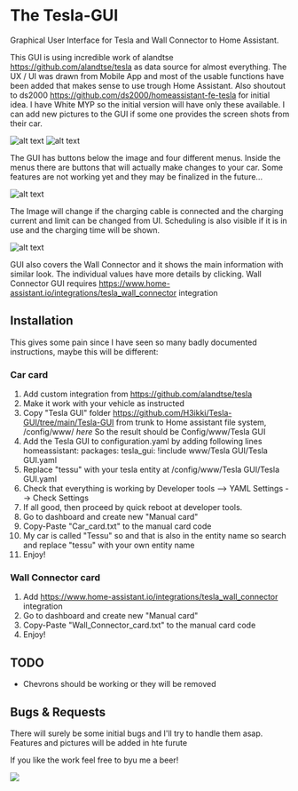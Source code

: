 # The Tesla-GUI
Graphical User Interface for Tesla and Wall Connector to Home Assistant.

This GUI is using incredible work of alandtse https://github.com/alandtse/tesla as data source for almost everything. The UX / UI was drawn from Mobile App and most of the usable functions have been added that makes sense to use trough Home Assistant. Also shoutout to ds2000 https://github.com/ds2000/homeassistant-fe-tesla for initial idea. I have White MYP so the initial version will have only these available. I can add new pictures to the GUI if some one provides the screen shots from their car.

![alt text](https://github.com/H3ikki/Tesla-GUI/blob/main/Images/MainView1.png)
![alt text](https://github.com/H3ikki/Tesla-GUI/blob/main/Images/MainView2.png)

The GUI has buttons below the image and four different menus. Inside the menus there are buttons that will actually make changes to your car. Some features are not working yet and they may be finalized in the future...

![alt text](https://github.com/H3ikki/Tesla-GUI/blob/main/Images/MainView3.png)

The Image will change if the charging cable is connected and the charging current and limit can be changed from UI. Scheduling is also visible if it is in use and the charging time will be shown.

![alt text](https://github.com/H3ikki/Tesla-GUI/blob/main/Images/ChargerView1.png)

GUI also covers the Wall Connector and it shows the main information with similar look. The individual values have more details by clicking. Wall Connector GUI requires https://www.home-assistant.io/integrations/tesla_wall_connector integration

## Installation

This gives some pain since I have seen so many badly documented instructions, maybe this will be different:
### Car card
1. Add custom integration from https://github.com/alandtse/tesla
2. Make it work with your vehicle as instructed
3. Copy "Tesla GUI" folder https://github.com/H3ikki/Tesla-GUI/tree/main/Tesla-GUI from trunk to Home assistant file system, /config/www/ *here* So the result should be Config/www/Tesla GUI
4. Add the Tesla GUI to configuration.yaml by adding following lines
homeassistant:
  packages:
    tesla_gui: !include www/Tesla GUI/Tesla GUI.yaml
5. Replace "tessu" with your tesla entity at /config/www/Tesla GUI/Tesla GUI.yaml
6. Check that everything is working by Developer tools --> YAML Settings --> Check Settings
7. If all good, then proceed by quick reboot at developer tools.
8. Go to dashboard and create new "Manual card"
9. Copy-Paste "Car_card.txt" to the manual card code
10. My car is called "Tessu" so and that is also in the entity name so search and replace "tessu" with your own entity name
11. Enjoy!

### Wall Connector card
1. Add https://www.home-assistant.io/integrations/tesla_wall_connector integration
2. Go to dashboard and create new "Manual card"
3. Copy-Paste "Wall_Connector_card.txt" to the manual card code
4. Enjoy!

## TODO
- Chevrons should be working or they will be removed

## Bugs & Requests
There will surely be some initial bugs and I'll try to handle them asap. Features and pictures will be added in hte furute

If you like the work feel free to byu me a beer!

[![](https://www.paypalobjects.com/en_US/i/btn/btn_donateCC_LG.gif)](https://www.paypal.com/donate/?business=DQCTDKTYT5UFQ&no_recurring=0&currency_code=EUR)
